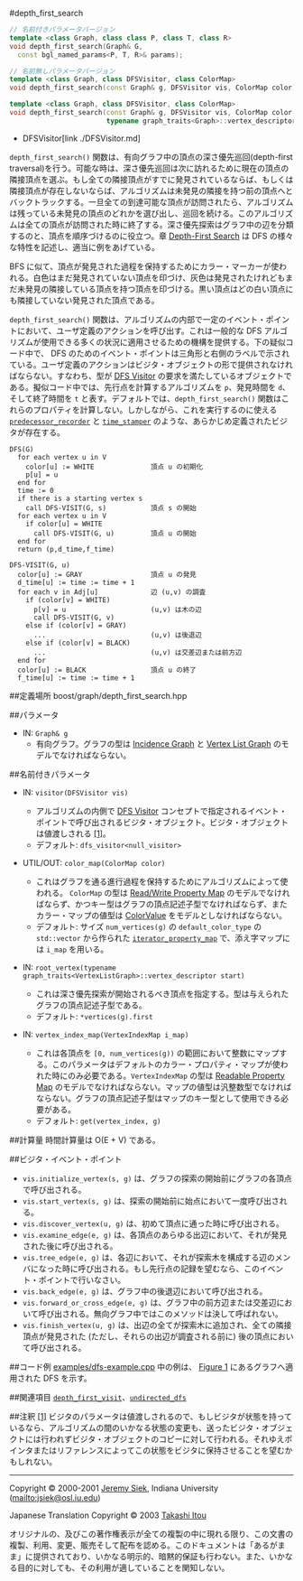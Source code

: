 #depth_first_search
```cpp
// 名前付きパラメータバージョン
template <class Graph, class class P, class T, class R>
void depth_first_search(Graph& G,
  const bgl_named_params<P, T, R>& params);

// 名前無しパラメータバージョン
template <class Graph, class DFSVisitor, class ColorMap>
void depth_first_search(const Graph& g, DFSVisitor vis, ColorMap color)

template <class Graph, class DFSVisitor, class ColorMap>
void depth_first_search(const Graph& g, DFSVisitor vis, ColorMap color, 
                        typename graph_traits<Graph>::vertex_descriptor start)
```
* DFSVisitor[link ./DFSVisitor.md]

`depth_first_search()` 関数は、有向グラフ中の頂点の深さ優先巡回(depth-first traversal)を行う。可能な時は、深さ優先巡回は次に訪れるために現在の頂点の隣接頂点を選ぶ。もし全ての隣接頂点がすでに発見されているならば、もしくは隣接頂点が存在しないならば、アルゴリズムは未発見の隣接を持つ前の頂点へとバックトラックする。一旦全ての到達可能な頂点が訪問されたら、アルゴリズムは残っている未発見の頂点のどれかを選び出し、巡回を続ける。このアルゴリズムは全ての頂点が訪問された時に終了する。深さ優先探索はグラフ中の辺を分類するのと、頂点を順序づけるのに役立つ。章 [Depth-First Search](./graph_theory_review.md#dfs-algorithm) は DFS の様々な特性を記述し、適当に例をあげている。

BFS に似て、頂点が発見された過程を保持するためにカラー・マーカーが使われる。白色はまだ発見されていない頂点を印づけ、灰色は発見されたけれどもまだ未発見の隣接している頂点を持つ頂点を印づける。黒い頂点はどの白い頂点にも隣接していない発見された頂点である。

`depth_first_search()` 関数は、アルゴリズムの内部で一定のイベント・ポイントにおいて、ユーザ定義のアクションを呼び出す。これは一般的な DFS アルゴリズムが使用できる多くの状況に適用させるための機構を提供する。下の疑似コード中で、 DFS のためのイベント・ポイントは三角形と右側のラベルで示されている。ユーザ定義のアクションはビジタ・オブジェクトの形で提供されなければならない。すなわち、型が [DFS Visitor](./DFSVisitor.md) の要求を満たしているオブジェクトである。擬似コード中では、先行点を計算するアルゴリズムを `p`、発見時間を `d`、そして終了時間を `t` と表す。デフォルトでは、`depth_first_search()` 関数はこれらのプロパティを計算しない。しかしながら、これを実行するのに使える [`predecessor_recorder`](./predecessor_recorder.md) と [`time_stamper`](./time_stamper.md) のような、あらかじめ定義されたビジタが存在する。


```
DFS(G)
  for each vertex u in V 
    color[u] := WHITE              頂点 u の初期化
    p[u] = u 
  end for
  time := 0
  if there is a starting vertex s
    call DFS-VISIT(G, s)           頂点 s の開始
  for each vertex u in V 
    if color[u] = WHITE
      call DFS-VISIT(G, u)         頂点 u の開始
  end for
  return (p,d_time,f_time) 

DFS-VISIT(G, u) 
  color[u] := GRAY                 頂点 u の発見
  d_time[u] := time := time + 1 
  for each v in Adj[u]             辺 (u,v) の調査
    if (color[v] = WHITE)
      p[v] = u                     (u,v) は木の辺
      call DFS-VISIT(G, v)
    else if (color[v] = GRAY) 
      ...                          (u,v) は後退辺
    else if (color[v] = BLACK) 
      ...                          (u,v) は交差辺または前方辺
  end for
  color[u] := BLACK                頂点 u の終了
  f_time[u] := time := time + 1
```


##定義場所
boost/graph/depth_first_search.hpp


##パラメータ

- IN: `Graph& g`
	- 有向グラフ。グラフの型は [Incidence Graph](./IncidenceGraph.md) と [Vertex List Graph](./VertexListGraph.md) のモデルでなければならない。


##名前付きパラメータ

- IN: `visitor(DFSVisitor vis)`
	- アルゴリズムの内側で [DFS Visitor](./DFSVisitor.md) コンセプトで指定されるイベント・ポイントで呼び出されるビジタ・オブジェクト。ビジタ・オブジェクトは値渡しされる [[1]](#note_1)。
	- デフォルト: `dfs_visitor<null_visitor>`

- UTIL/OUT: `color_map(ColorMap color)`
	- これはグラフを通る進行過程を保持するためにアルゴリズムによって使われる。 `ColorMap` の型は [Read/Write Property Map](../property_map/ReadWritePropertyMap.md) のモデルでなければならず、かつキー型はグラフの頂点記述子型でなければならず、またカラー・マップの値型は [ColorValue](./ColorValue.md) をモデルとしなければならない。
	- デフォルト: サイズ `num_vertices(g)` の `default_color_type` の `std::vector` から作られた [`iterator_property_map`](../property_map/iterator_property_map.md) で、添え字マップには `i_map` を用いる。

- IN: `root_vertex(typename graph_traits<VertexListGraph>::vertex_descriptor start)`
	- これは深さ優先探索が開始されるべき頂点を指定する。型は与えられたグラフの頂点記述子型である。
	- デフォルト: `*vertices(g).first`

- IN: `vertex_index_map(VertexIndexMap i_map)`
	- これは各頂点を `[0, num_vertices(g))` の範囲において整数にマップする。このパラメータはデフォルトのカラー・プロパティ・マップが使われた時にのみ必要である。`VertexIndexMap` の型は [Readable Property Map](../property_map/ReadablePropertyMap.md) のモデルでなければならない。マップの値型は汎整数型でなければならない。グラフの頂点記述子型はマップのキー型として使用できる必要がある。
	- デフォルト: `get(vertex_index, g)`


##計算量
時間計算量は O(E + V) である。


##ビジタ・イベント・ポイント

- `vis.initialize_vertex(s, g)` は、グラフの探索の開始前にグラフの各頂点で呼び出される。
- `vis.start_vertex(s, g)` は、探索の開始前に始点において一度呼び出される。
- `vis.discover_vertex(u, g)` は、初めて頂点に通った時に呼び出される。
- `vis.examine_edge(e, g)` は、各頂点のあらゆる出辺において、それが発見された後に呼び出される。
- `vis.tree_edge(e, g)` は、各辺において、それが探索木を構成する辺のメンバになった時に呼び出される。もし先行点の記録を望むなら、このイベント・ポイントで行いなさい。
- `vis.back_edge(e, g)` は、グラフ中の後退辺において呼び出される。
- `vis.forward_or_cross_edge(e, g)` は、グラフ中の前方辺または交差辺において呼び出される。無向グラフ中ではこのメソッドは決して呼ばれない。
- `vis.finish_vertex(u, g)` は、出辺の全てが探索木に追加され、全ての隣接頂点が発見された (ただし、それらの出辺が調査される前に) 後の頂点において呼び出される。


##コード例
[examples/dfs-example.cpp](./examples/dfs-example.cpp.md) 中の例は、 [Figure 1](./graph_theory_review.md#dfs-algorithm) にあるグラフへ適用された DFS を示す。


##関連項目
[`depth_first_visit`](./depth_first_visit.md)、[`undirected_dfs`](./undirected_dfs.md)


##注釈
<a name="note_1" href="#note_1">[1]</a> ビジタのパラメータは値渡しされるので、もしビジタが状態を持っているなら、アルゴリズムの間のいかなる状態の変更も、送ったビジタ・オブジェクトには行われずビジタ・オブジェクトのコピーに対して行われる。それゆえポインタまたはリファレンスによってこの状態をビジタに保持させることを望むかもしれない。


***
Copyright © 2000-2001 [Jeremy Siek](http://www.boost.org/doc/libs/1_31_0/people/jeremy_siek.htm), Indiana University (<mailto:jsiek@osl.iu.edu>)

Japanese Translation Copyright © 2003 [Takashi Itou](mailto:takashi-it@po6.nsk.ne.jp)

オリジナルの、及びこの著作権表示が全ての複製の中に現れる限り、この文書の複製、利用、変更、販売そして配布を認める。このドキュメントは「あるがまま」に提供されており、いかなる明示的、暗黙的保証も行わない。また、いかなる目的に対しても、その利用が適していることを関知しない。

